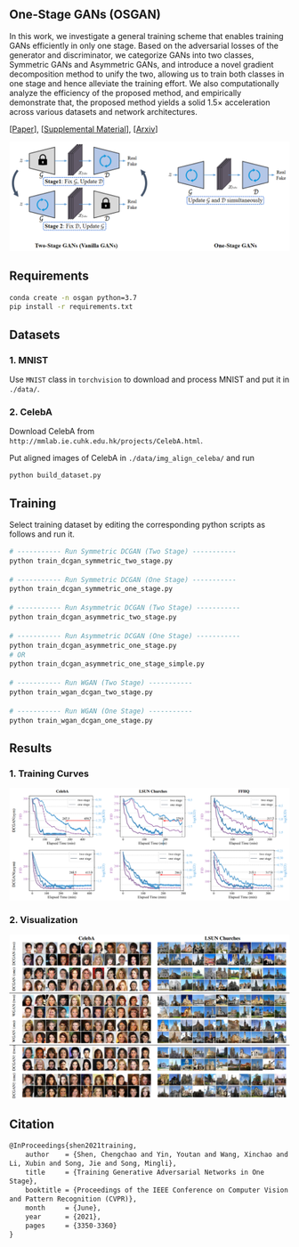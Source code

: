 

## One-Stage GANs (OSGAN)

In this work, we investigate a general training scheme that enables training GANs efficiently in only one stage. Based on the adversarial losses of the generator and discriminator, we categorize GANs into two classes, Symmetric GANs and Asymmetric GANs, and introduce a novel gradient decomposition method to unify the two, allowing us to train both classes in one stage and hence alleviate the training effort. We also computationally analyze the efficiency of the proposed method, and empirically demonstrate that, the proposed method yields a solid 1.5× acceleration across various datasets and network architectures. 

\[[Paper](https://openaccess.thecvf.com/content/CVPR2021/papers/Shen_Training_Generative_Adversarial_Networks_in_One_Stage_CVPR_2021_paper.pdf)\], \[[Supplemental Material](https://openaccess.thecvf.com/content/CVPR2021/supplemental/Shen_Training_Generative_Adversarial_CVPR_2021_supplemental.pdf)\], \[[Arxiv](http://arxiv.org/abs/2103.00430)\]



![motivation](images/motivation.png)



## Requirements

```sh
conda create -n osgan python=3.7
pip install -r requirements.txt
```



## Datasets

### 1. MNIST

Use `MNIST` class in `torchvision` to download and process MNIST and put it in `./data/`.

### 2. CelebA

Download CelebA from `http://mmlab.ie.cuhk.edu.hk/projects/CelebA.html`.

Put aligned images of CelebA in `./data/img_align_celeba/` and run

```sh
python build_dataset.py
```



## Training

Select training dataset by editing the corresponding python scripts as follows and run it.

```sh
# ----------- Run Symmetric DCGAN (Two Stage) -----------
python train_dcgan_symmetric_two_stage.py

# ----------- Run Symmetric DCGAN (One Stage) -----------
python train_dcgan_symmetric_one_stage.py

# ----------- Run Asymmetric DCGAN (Two Stage) -----------
python train_dcgan_asymmetric_two_stage.py

# ----------- Run Asymmetric DCGAN (One Stage) -----------
python train_dcgan_asymmetric_one_stage.py
# OR 
python train_dcgan_asymmetric_one_stage_simple.py

# ----------- Run WGAN (Two Stage) -----------
python train_wgan_dcgan_two_stage.py

# ----------- Run WGAN (One Stage) -----------
python train_wgan_dcgan_one_stage.py
```



## Results

### 1. Training Curves

![curves](images/curves.png)



### 2. Visualization

![visualization](images/visualization.png)



## Citation

```
@InProceedings{shen2021training,
    author    = {Shen, Chengchao and Yin, Youtan and Wang, Xinchao and Li, Xubin and Song, Jie and Song, Mingli},
    title     = {Training Generative Adversarial Networks in One Stage},
    booktitle = {Proceedings of the IEEE Conference on Computer Vision and Pattern Recognition (CVPR)},
    month     = {June},
    year      = {2021},
    pages     = {3350-3360}
}
```

